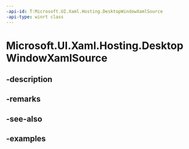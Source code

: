 ```yaml
---
-api-id: T:Microsoft.UI.Xaml.Hosting.DesktopWindowXamlSource
-api-type: winrt class
---
```


# Microsoft.UI.Xaml.Hosting.DesktopWindowXamlSource

<!--
public class DesktopWindowXamlSource : System.IDisposable
-->


## -description

## -remarks

## -see-also

## -examples


